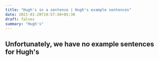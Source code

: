 ```yaml
---
title: "Hugh's in a sentence | Hugh's example sentences"
date: 2021-01-20T19:57:50+05:30
draft: falses
summary: "Hugh's"
---
```

## Unfortunately, we have no example sentences for Hugh's                 
